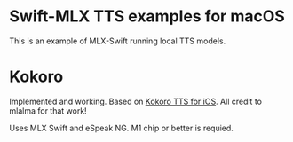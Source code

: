 # Swift-MLX TTS examples for macOS

This is an example of MLX-Swift running local TTS models.

# Kokoro

Implemented and working. Based on [Kokoro TTS for iOS](https://github.com/mlalma/kokoro-ios).  All credit to mlalma for that work!

Uses MLX Swift and eSpeak NG.  M1 chip or better is requied.
